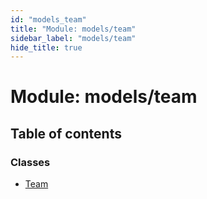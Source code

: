 ```yaml
---
id: "models_team"
title: "Module: models/team"
sidebar_label: "models/team"
hide_title: true
---
```


# Module: models/team

## Table of contents

### Classes

- [Team](../classes/models/team.team.md)
